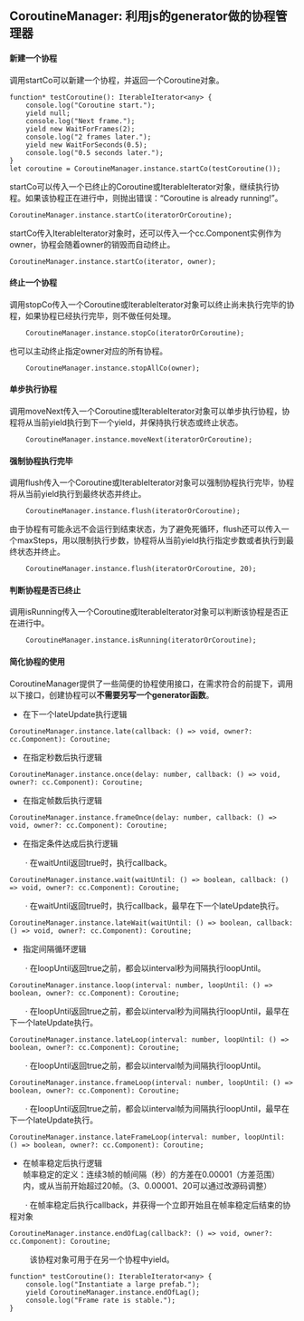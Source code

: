 ## CoroutineManager: 利用js的generator做的协程管理器

#### 新建一个协程
调用startCo可以新建一个协程，并返回一个Coroutine对象。
```
function* testCoroutine(): IterableIterator<any> {
	console.log("Coroutine start.");
	yield null;
	console.log("Next frame.");
	yield new WaitForFrames(2);
	console.log("2 frames later.");
	yield new WaitForSeconds(0.5);
	console.log("0.5 seconds later.");
}
let coroutine = CoroutineManager.instance.startCo(testCoroutine());
```
startCo可以传入一个已终止的Coroutine或IterableIterator<any>对象，继续执行协程。如果该协程正在进行中，则抛出错误：“Coroutine is already running!”。  
```
CoroutineManager.instance.startCo(iteratorOrCoroutine);
```
startCo传入IterableIterator<any>对象时，还可以传入一个cc.Component实例作为owner，协程会随着owner的销毁而自动终止。
```
CoroutineManager.instance.startCo(iterator, owner);
```

#### 终止一个协程
调用stopCo传入一个Coroutine或IterableIterator<any>对象可以终止尚未执行完毕的协程，如果协程已经执行完毕，则不做任何处理。
```
    CoroutineManager.instance.stopCo(iteratorOrCoroutine);
```
也可以主动终止指定owner对应的所有协程。
```
    CoroutineManager.instance.stopAllCo(owner);
```

#### 单步执行协程
调用moveNext传入一个Coroutine或IterableIterator<any>对象可以单步执行协程，协程将从当前yield执行到下一个yield，并保持执行状态或终止状态。
```
    CoroutineManager.instance.moveNext(iteratorOrCoroutine);
```

#### 强制协程执行完毕
调用flush传入一个Coroutine或IterableIterator<any>对象可以强制协程执行完毕，协程将从当前yield执行到最终状态并终止。
```
    CoroutineManager.instance.flush(iteratorOrCoroutine);
```
由于协程有可能永远不会运行到结束状态，为了避免死循环，flush还可以传入一个maxSteps，用以限制执行步数，协程将从当前yield执行指定步数或者执行到最终状态并终止。
```
    CoroutineManager.instance.flush(iteratorOrCoroutine, 20);
```

#### 判断协程是否已终止
调用isRunning传入一个Coroutine或IterableIterator<any>对象可以判断该协程是否正在进行中。
```
    CoroutineManager.instance.isRunning(iteratorOrCoroutine);
```

#### 简化协程的使用
CoroutineManager提供了一些简便的协程使用接口，在需求符合的前提下，调用以下接口，创建协程可以**不需要另写一个generator函数**。

* 在下一个lateUpdate执行逻辑
```
CoroutineManager.instance.late(callback: () => void, owner?: cc.Component): Coroutine;
```

* 在指定秒数后执行逻辑
```
CoroutineManager.instance.once(delay: number, callback: () => void, owner?: cc.Component): Coroutine;
```

* 在指定帧数后执行逻辑
```
CoroutineManager.instance.frameOnce(delay: number, callback: () => void, owner?: cc.Component): Coroutine;
```

* 在指定条件达成后执行逻辑

　　· 在waitUntil返回true时，执行callback。
```
CoroutineManager.instance.wait(waitUntil: () => boolean, callback: () => void, owner?: cc.Component): Coroutine;
```
　　· 在waitUntil返回true时，执行callback，最早在下一个lateUpdate执行。
```
CoroutineManager.instance.lateWait(waitUntil: () => boolean, callback: () => void, owner?: cc.Component): Coroutine;
```

* 指定间隔循环逻辑

　　· 在loopUntil返回true之前，都会以interval秒为间隔执行loopUntil。
```
CoroutineManager.instance.loop(interval: number, loopUntil: () => boolean, owner?: cc.Component): Coroutine;
```
　　· 在loopUntil返回true之前，都会以interval秒为间隔执行loopUntil，最早在下一个lateUpdate执行。
```
CoroutineManager.instance.lateLoop(interval: number, loopUntil: () => boolean, owner?: cc.Component): Coroutine;
```
　　· 在loopUntil返回true之前，都会以interval帧为间隔执行loopUntil。
```
CoroutineManager.instance.frameLoop(interval: number, loopUntil: () => boolean, owner?: cc.Component): Coroutine;
```
　　· 在loopUntil返回true之前，都会以interval帧为间隔执行loopUntil，最早在下一个lateUpdate执行。
```
CoroutineManager.instance.lateFrameLoop(interval: number, loopUntil: () => boolean, owner?: cc.Component): Coroutine;
```

* 在帧率稳定后执行逻辑  
帧率稳定的定义：连续3帧的帧间隔（秒）的方差在0.00001（方差范围）内，或从当前开始超过20帧。（3、0.00001、20可以通过改源码调整）

　　· 在帧率稳定后执行callback，并获得一个立即开始且在帧率稳定后结束的协程对象
```
CoroutineManager.instance.endOfLag(callback?: () => void, owner?: cc.Component): Coroutine;
```
　 　 该协程对象可用于在另一个协程中yield。
```
function* testCoroutine(): IterableIterator<any> {
	console.log("Instantiate a large prefab.");
	yield CoroutineManager.instance.endOfLag();
	console.log("Frame rate is stable.");
}
```
